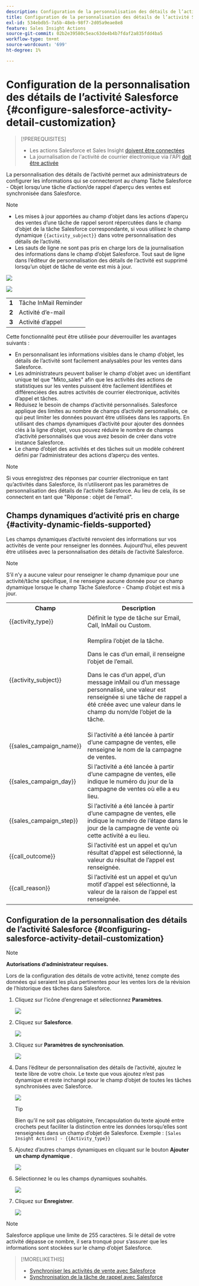 ```yaml
---
description: Configuration de la personnalisation des détails de l’activité Salesforce - Documents Marketo - Documentation du produit
title: Configuration de la personnalisation des détails de l’activité Salesforce
exl-id: 534ebdb5-7a5b-48eb-98f7-2d05a9eae8e8
feature: Sales Insight Actions
source-git-commit: 02b2e39580c5eac63de4b4b7fdaf2a835fdd4ba5
workflow-type: tm+mt
source-wordcount: '699'
ht-degree: 1%

---
```


# Configuration de la personnalisation des détails de l’activité Salesforce {#configure-salesforce-activity-detail-customization}

>[!PREREQUISITES]
>
>* Les actions Salesforce et Sales Insight [ doivent être connectées](/help/marketo/product-docs/marketo-sales-insight/actions/crm/salesforce-integration/connect-your-sales-insight-actions-account-to-salesforce.md)
>* La journalisation de l&#39;activité de courrier électronique via l&#39;API [ doit être activée](/help/marketo/product-docs/marketo-sales-insight/actions/crm/salesforce-integration/sync-sales-activities-to-salesforce.md)

La personnalisation des détails de l’activité permet aux administrateurs de configurer les informations qui se connecteront au champ Tâche Salesforce - Objet lorsqu’une tâche d’action/de rappel d’aperçu des ventes est synchronisée dans Salesforce.

>[!NOTE]
>
>* Les mises à jour apportées au champ d’objet dans les actions d’aperçu des ventes d’une tâche de rappel seront répercutées dans le champ d’objet de la tâche Salesforce correspondante, si vous utilisez le champ dynamique `{{activity_subject}}` dans votre personnalisation des détails de l’activité.
>* Les sauts de ligne ne sont pas pris en charge lors de la journalisation des informations dans le champ d’objet Salesforce. Tout saut de ligne dans l’éditeur de personnalisation des détails de l’activité est supprimé lorsqu’un objet de tâche de vente est mis à jour.

![](assets/configure-salesforce-activity-detail-customization-1.png)

![](assets/configure-salesforce-activity-detail-customization-2.png)

<table>
 <tr>
  <td><strong>1</td>
  <td>Tâche InMail Reminder</td>
 </tr>
 <tr>
  <td><strong>2</td>
  <td>Activité d’e-mail</td>
 </tr>
 <tr>
  <td><strong>3</td>
  <td>Activité d’appel</td>
 </tr>
</table>

Cette fonctionnalité peut être utilisée pour déverrouiller les avantages suivants :

* En personnalisant les informations visibles dans le champ d’objet, les détails de l’activité sont facilement analysables pour les ventes dans Salesforce.
* Les administrateurs peuvent baliser le champ d’objet avec un identifiant unique tel que &quot;Mkto_sales&quot; afin que les activités des actions de statistiques sur les ventes puissent être facilement identifiées et différenciées des autres activités de courrier électronique, activités d’appel et tâches.
* Réduisez le besoin de champs d’activité personnalisés. Salesforce applique des limites au nombre de champs d’activité personnalisés, ce qui peut limiter les données pouvant être utilisées dans les rapports. En utilisant des champs dynamiques d’activité pour ajouter des données clés à la ligne d’objet, vous pouvez réduire le nombre de champs d’activité personnalisés que vous avez besoin de créer dans votre instance Salesforce.
* Le champ d’objet des activités et des tâches suit un modèle cohérent défini par l’administrateur des actions d’aperçu des ventes.

>[!NOTE]
>
>Si vous enregistrez des réponses par courrier électronique en tant qu’activités dans Salesforce, ils n’utiliseront pas les paramètres de personnalisation des détails de l’activité Salesforce. Au lieu de cela, ils se connectent en tant que &quot;Réponse : objet de l’email&quot;.

## Champs dynamiques d’activité pris en charge {#activity-dynamic-fields-supported}

Les champs dynamiques d’activité renvoient des informations sur vos activités de vente pour renseigner les données. Aujourd’hui, elles peuvent être utilisées avec la personnalisation des détails de l’activité Salesforce.

>[!NOTE]
>
>S’il n’y a aucune valeur pour renseigner le champ dynamique pour une activité/tâche spécifique, il ne renseigne aucune donnée pour ce champ dynamique lorsque le champ Tâche Salesforce - Champ d’objet est mis à jour.

<table>
 <tr>
  <th>Champ</th>
  <th>Description</th>
 </tr>
 <tr>
  <td>{{activity_type}}</td>
  <td>Définit le type de tâche sur Email, Call, InMail ou Custom.</td>
 </tr>
 <tr>
  <td>{{activity_subject}}</td>
  <td><p>Remplira l’objet de la tâche.</p>
      <p>Dans le cas d’un email, il renseigne l’objet de l’email.</p>
      <p>Dans le cas d’un appel, d’un message inMail ou d’un message personnalisé, une valeur est renseignée si une tâche de rappel a été créée avec une valeur dans le champ du nom/de l’objet de la tâche.</p></td>
 </tr>
 <tr>
  <td>{{sales_campaign_name}}</td>
  <td>Si l’activité a été lancée à partir d’une campagne de ventes, elle renseigne le nom de la campagne de ventes.</td>
 </tr>
 <tr>
  <td>{{sales_campaign_day}}</td>
  <td>Si l’activité a été lancée à partir d’une campagne de ventes, elle indique le numéro du jour de la campagne de ventes où elle a eu lieu.</td>
 </tr>
 <tr>
  <td>{{sales_campaign_step}}</td>
  <td>Si l’activité a été lancée à partir d’une campagne de ventes, elle indique le numéro de l’étape dans le jour de la campagne de vente où cette activité a eu lieu.</td>
 </tr>
 <tr>
  <td>{{call_outcome}}</td>
  <td>Si l’activité est un appel et qu’un résultat d’appel est sélectionné, la valeur du résultat de l’appel est renseignée.</td>
 </tr>
 <tr>
  <td>{{call_reason}}</td>
  <td>Si l’activité est un appel et qu’un motif d’appel est sélectionné, la valeur de la raison de l’appel est renseignée.</td>
 </tr>
</table>

## Configuration de la personnalisation des détails de l’activité Salesforce {#configuring-salesforce-activity-detail-customization}

>[!NOTE]
>
>**Autorisations d’administrateur requises.**

Lors de la configuration des détails de votre activité, tenez compte des données qui seraient les plus pertinentes pour les ventes lors de la révision de l’historique des tâches dans Salesforce.

1. Cliquez sur l’icône d’engrenage et sélectionnez **Paramètres**.

   ![](assets/configure-salesforce-activity-detail-customization-3.png)

1. Cliquez sur **Salesforce**.

   ![](assets/configure-salesforce-activity-detail-customization-4.png)

1. Cliquez sur **Paramètres de synchronisation**.

   ![](assets/configure-salesforce-activity-detail-customization-5.png)

1. Dans l’éditeur de personnalisation des détails de l’activité, ajoutez le texte libre de votre choix. Le texte que vous ajoutez n’est pas dynamique et reste inchangé pour le champ d’objet de toutes les tâches synchronisées avec Salesforce.

   ![](assets/configure-salesforce-activity-detail-customization-6.png)

   >[!TIP]
   >
   >Bien qu’il ne soit pas obligatoire, l’encapsulation du texte ajouté entre crochets peut faciliter la distinction entre les données lorsqu’elles sont renseignées dans un champ d’objet de Salesforce. Exemple : `[Sales Insight Actions] - {{Activity_type}}`

1. Ajoutez d’autres champs dynamiques en cliquant sur le bouton **Ajouter un champ dynamique** .

   ![](assets/configure-salesforce-activity-detail-customization-7.png)

1. Sélectionnez le ou les champs dynamiques souhaités.

   ![](assets/configure-salesforce-activity-detail-customization-8.png)

1. Cliquez sur **Enregistrer**.

   ![](assets/configure-salesforce-activity-detail-customization-9.png)

>[!NOTE]
>
>Salesforce applique une limite de 255 caractères. Si le détail de votre activité dépasse ce nombre, il sera tronqué pour s’assurer que les informations sont stockées sur le champ d’objet Salesforce.

>[!MORELIKETHIS]
>
>* [Synchroniser les activités de vente avec Salesforce](/help/marketo/product-docs/marketo-sales-insight/actions/crm/salesforce-integration/sync-sales-activities-to-salesforce.md)
>* [Synchronisation de la tâche de rappel avec Salesforce](/help/marketo/product-docs/marketo-sales-insight/actions/tasks/reminder-task-sync-with-salesforce.md)
